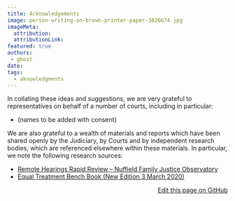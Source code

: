 ```yaml
---
title: Acknowledgements
image: person-writing-on-brown-printer-paper-3826674.jpg
imageMeta:
  attribution:
  attributionLink:
featured: true
authors:
 - ghost
date: 
tags:
  - aknowledgments
---
```


In collating these ideas and suggestions, we are very grateful to representatives on behalf of a number of courts, including in particular: 

+ (names to be added with consent) 

We are also grateful to a wealth of materials and reports which have been shared openly by the Judiciary, by Courts and by independent research bodies, which are referenced elsewhere within these materials. In particular, we note the following research sources: 

+ [Remote Hearings Rapid Review – Nuffield Family Justice Observatory](https://www.judiciary.uk/announcements/president-of-the-family-division-welcomes-nuffield-report-into-effectiveness-of-remote-hearings-during-covid-19/) 
+ [Equal Treatment Bench Book (New Edition 3 March 2020)](https://www.judiciary.uk/publications/new-edition-of-the-equal-treatment-bench-book-launched/)

<a style="float: right" target="_blank" href="https://github.com/KGeorgiadis-law/empress-blog-netlify-casper-template/edit/master/content/aknowledgments.md">Edit this page on GitHub</a>
